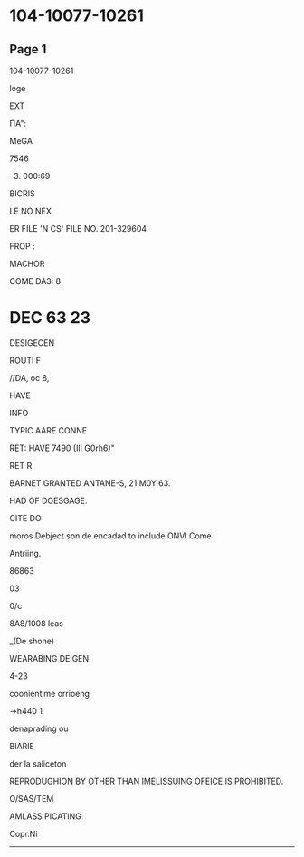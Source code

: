 # 104-10077-10261

## Page 1

104-10077-10261

loge

EXT

ПА":

MeGA

7546

3. 000:69

BICRIS

LE NO NEX

ER FILE 'N CS' FILE NO. 201-329604

FROP :

MACHOR

COME DA3: 8

# DEC 63 23

DESIGECEN

ROUTI F

//DA, oc 8,

HAVE

INFO

TYPIC AARE CONNE

RET: HAVE 7490 (IlI G0rh6)"

RET R

BARNET GRANTED ANTANE-S, 21 M0Y 63.

HAD OF DOESGAGE.

CITE DO

moros Debject son de encadad to include ONVI Come

Antriing.

86863

03

0/c

8A8/1008 leas

_(De shone)

WEARABING DEIGEN

4-23

coonientime orrioeng

→h440 1

denaprading ou

BIARIE

der la saliceton

REPRODUGHION BY OTHER THAN IMELISSUING OFEICE IS PROHIBITED.

O/SAS/TEM

AMLASS PICATING

Copr.Ni

---

